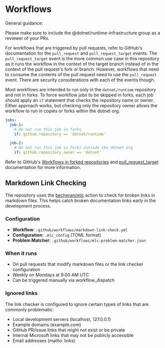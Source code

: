 # Workflows

General guidance:

Please make sure to include the @dotnet/runtime-infrastructure group as a reviewer of your PRs.

For workflows that are triggered by pull requests, refer to GitHub's documentation for the `pull_request` and `pull_request_target` events. The `pull_request_target` event is the more common use case in this repository as it runs the workflow in the context of the target branch instead of in the context of the pull request's fork or branch. However, workflows that need to consume the contents of the pull request need to use the `pull_request` event. There are security considerations with each of the events though.

Most workflows are intended to run only in the `dotnet/runtime` repository and not in forks. To force workflow jobs to be skipped in forks, each job should apply an `if` statement that checks the repository name or owner. Either approach works, but checking only the repository owner allows the workflow to run in copies or forks within the dotnet org.

```yaml
jobs:
  job-1:
    # Do not run this job in forks
    if: github.repository == 'dotnet/runtime'

  job-2:
    # Do not run this job in forks outside the dotnet org
    if: github.repository_owner == 'dotnet'
```

Refer to GitHub's [Workflows in forked repositories](https://docs.github.com/en/actions/writing-workflows/choosing-when-your-workflow-runs/events-that-trigger-workflows#workflows-in-forked-repositories) and [pull_request_target](https://docs.github.com/en/actions/writing-workflows/choosing-when-your-workflow-runs/events-that-trigger-workflows#pull_request_target) documentation for more information.

## Markdown Link Checking

The repository uses the [becheran/mlc](https://github.com/becheran/mlc) action to check for broken links in markdown files. This helps catch broken documentation links early in the development process.

### Configuration

- **Workflow**: `.github/workflows/markdown-link-check.yml`
- **Configuration**: `.mlc_config` (TOML format)
- **Problem Matcher**: `.github/workflows/mlc-problem-matcher.json`

### When it runs

- On pull requests that modify markdown files or the link checker configuration
- Weekly on Mondays at 9:00 AM UTC
- Can be triggered manually via workflow_dispatch

### Ignored links

The link checker is configured to ignore certain types of links that are commonly problematic:
- Local development servers (localhost, 127.0.0.1)
- Example domains (example.com)
- GitHub PR/issue links that might not exist or be private
- Internal Microsoft links that may not be publicly accessible
- Email addresses (mailto: links)
